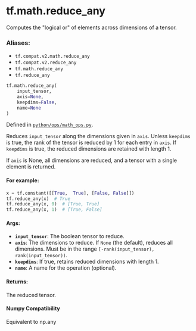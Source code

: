 <div itemscope itemtype="http://developers.google.com/ReferenceObject">
<meta itemprop="name" content="tf.math.reduce_any" />
<meta itemprop="path" content="Stable" />
</div>

# tf.math.reduce_any

Computes the "logical or" of elements across dimensions of a tensor.

### Aliases:

* `tf.compat.v2.math.reduce_any`
* `tf.compat.v2.reduce_any`
* `tf.math.reduce_any`
* `tf.reduce_any`

``` python
tf.math.reduce_any(
    input_tensor,
    axis=None,
    keepdims=False,
    name=None
)
```



Defined in [`python/ops/math_ops.py`](/code/stable/tensorflow/python/ops/math_ops.py).

<!-- Placeholder for "Used in" -->

Reduces `input_tensor` along the dimensions given in `axis`.
Unless `keepdims` is true, the rank of the tensor is reduced by 1 for each
entry in `axis`. If `keepdims` is true, the reduced dimensions
are retained with length 1.

If `axis` is None, all dimensions are reduced, and a
tensor with a single element is returned.

#### For example:



```python
x = tf.constant([[True,  True], [False, False]])
tf.reduce_any(x)  # True
tf.reduce_any(x, 0)  # [True, True]
tf.reduce_any(x, 1)  # [True, False]
```

#### Args:


* <b>`input_tensor`</b>: The boolean tensor to reduce.
* <b>`axis`</b>: The dimensions to reduce. If `None` (the default), reduces all
  dimensions. Must be in the range `[-rank(input_tensor),
  rank(input_tensor))`.
* <b>`keepdims`</b>: If true, retains reduced dimensions with length 1.
* <b>`name`</b>: A name for the operation (optional).


#### Returns:

The reduced tensor.




#### Numpy Compatibility
Equivalent to np.any

